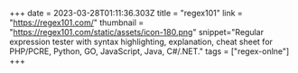 +++
date = 2023-03-28T01:11:36.303Z
title = "regex101"
link = "https://regex101.com/"
thumbnail = "https://regex101.com/static/assets/icon-180.png"
snippet="Regular expression tester with syntax highlighting, explanation, cheat sheet for PHP/PCRE, Python, GO, JavaScript, Java, C#/.NET."
tags = ["regex-onlne"]
+++
